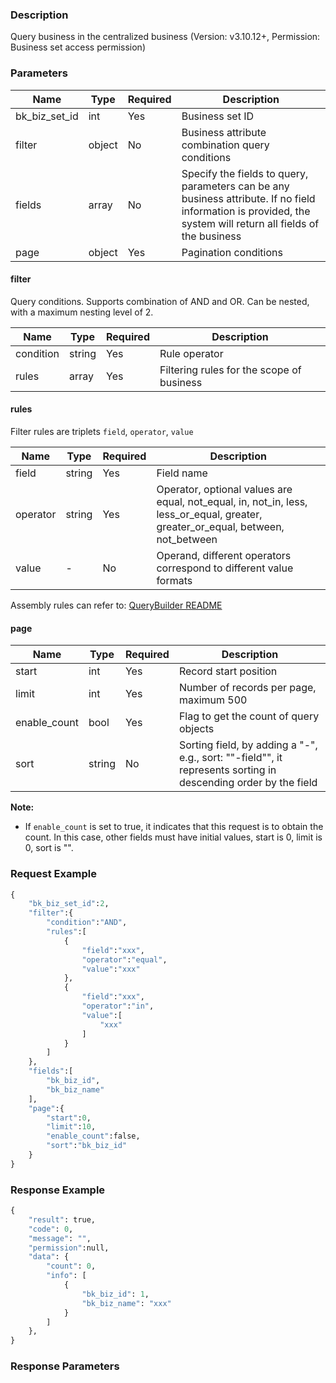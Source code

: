 ### Description

Query business in the centralized business (Version: v3.10.12+, Permission: Business set access permission)

### Parameters

| Name          | Type   | Required | Description                                                                                                                                                   |
|---------------|--------|----------|---------------------------------------------------------------------------------------------------------------------------------------------------------------|
| bk_biz_set_id | int    | Yes      | Business set ID                                                                                                                                               |
| filter        | object | No       | Business attribute combination query conditions                                                                                                               |
| fields        | array  | No       | Specify the fields to query, parameters can be any business attribute. If no field information is provided, the system will return all fields of the business |
| page          | object | Yes      | Pagination conditions                                                                                                                                         |

#### filter

Query conditions. Supports combination of AND and OR. Can be nested, with a maximum nesting level of 2.

| Name      | Type   | Required | Description                               |
|-----------|--------|----------|-------------------------------------------|
| condition | string | Yes      | Rule operator                             |
| rules     | array  | Yes      | Filtering rules for the scope of business |

#### rules

Filter rules are triplets `field`, `operator`, `value`

| Name     | Type   | Required | Description                                                                                                                      |
|----------|--------|----------|----------------------------------------------------------------------------------------------------------------------------------|
| field    | string | Yes      | Field name                                                                                                                       |
| operator | string | Yes      | Operator, optional values are equal, not_equal, in, not_in, less, less_or_equal, greater, greater_or_equal, between, not_between |
| value    | -      | No       | Operand, different operators correspond to different value formats                                                               |

Assembly rules can refer
to: [QueryBuilder README](https://github.com/Tencent/bk-cmdb/blob/master/src/common/querybuilder/README.md)

#### page

| Name         | Type   | Required | Description                                                                                                    |
|--------------|--------|----------|----------------------------------------------------------------------------------------------------------------|
| start        | int    | Yes      | Record start position                                                                                          |
| limit        | int    | Yes      | Number of records per page, maximum 500                                                                        |
| enable_count | bool   | Yes      | Flag to get the count of query objects                                                                         |
| sort         | string | No       | Sorting field, by adding a "-", e.g., sort: ""-field"", it represents sorting in descending order by the field |

**Note:**

- If `enable_count` is set to true, it indicates that this request is to obtain the count. In this case, other fields
  must have initial values, start is 0, limit is 0, sort is "".

### Request Example

```python
{
    "bk_biz_set_id":2,
    "filter":{
        "condition":"AND",
        "rules":[
            {
                "field":"xxx",
                "operator":"equal",
                "value":"xxx"
            },
            {
                "field":"xxx",
                "operator":"in",
                "value":[
                    "xxx"
                ]
            }
        ]
    },
    "fields":[
        "bk_biz_id",
        "bk_biz_name"
    ],
    "page":{
        "start":0,
        "limit":10,
        "enable_count":false,
        "sort":"bk_biz_id"
    }
}
```

### Response Example

```python
{
    "result": true,
    "code": 0,
    "message": "",
    "permission":null,
    "data": {
        "count": 0,
        "info": [
            {
                "bk_biz_id": 1,
                "bk_biz_name": "xxx"
            }
        ]
    },
}
```

### Response Parameters
